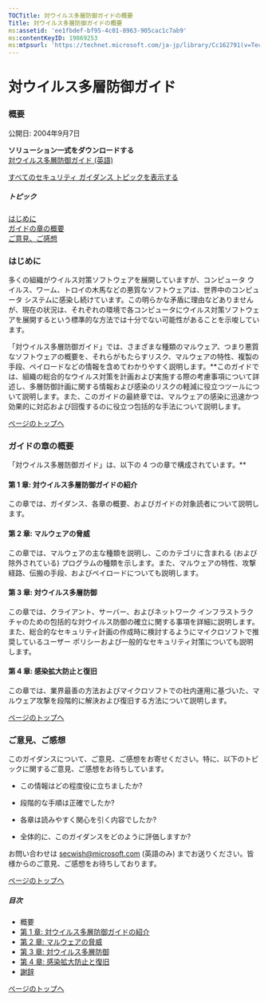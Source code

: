 ```yaml
---
TOCTitle: 対ウイルス多層防御ガイドの概要
Title: 対ウイルス多層防御ガイドの概要
ms:assetid: 'ee1fbdef-bf95-4c01-8963-905cac1c7ab9'
ms:contentKeyID: 19869253
ms:mtpsurl: 'https://technet.microsoft.com/ja-jp/library/Cc162791(v=TechNet.10)'
---
```


対ウイルス多層防御ガイド
========================

### 概要

公開日: 2004年9月7日

**ソリューション一式をダウンロードする**  
[対ウイルス多層防御ガイド (英語)](https://www.microsoft.com/download/details.aspx?familyid=f24a8ce3-63a4-45a1-97b6-3fef52f63abb&displaylang=en)

[すべてのセキュリティ ガイダンス トピックを表示する](https://www.microsoft.com/japan/security/guidance/topics/default.mspx)

##### トピック

[](#ecaa)[はじめに](#ecaa)  
[](#ebaa)[ガイドの章の概要](#ebaa)  
[](#eaaa)[ご意見、ご感想](#eaaa)

### はじめに

多くの組織がウイルス対策ソフトウェアを展開していますが、コンピュータ ウイルス、ワーム、トロイの木馬などの悪質なソフトウェアは、世界中のコンピュータ システムに感染し続けています。この明らかな矛盾に理由などありませんが、現在の状況は、それぞれの環境で各コンピュータにウイルス対策ソフトウェアを展開するという標準的な方法では十分でない可能性があることを示唆しています。

「対ウイルス多層防御ガイド」では、さまざまな種類のマルウェア、つまり悪質なソフトウェアの概要を、それらがもたらすリスク、マルウェアの特性、複製の手段、ペイロードなどの情報を含めてわかりやすく説明します。**このガイドでは、組織の総合的なウイルス対策を計画および実施する際の考慮事項について詳述し、多層防御計画に関する情報および感染のリスクの軽減に役立つツールについて説明します。また、このガイドの最終章では、マルウェアの感染に迅速かつ効果的に対応および回復するのに役立つ包括的な手法について説明します。

[](#mainsection)[ページのトップへ](#mainsection)

### ガイドの章の概要

「対ウイルス多層防御ガイド」は、以下の 4 つの章で構成されています。**

#### 第 1 章: 対ウイルス多層防御ガイドの紹介

この章では、ガイダンス、各章の概要、およびガイドの対象読者について説明します。

#### 第 2 章: マルウェアの脅威

この章では、マルウェアの主な種類を説明し、このカテゴリに含まれる (および除外されている) プログラムの種類を示します。また、マルウェアの特性、攻撃経路、伝搬の手段、およびペイロードについても説明します。

#### 第 3 章: 対ウイルス多層防御

この章では、クライアント、サーバー、およびネットワーク インフラストラクチャのための包括的な対ウイルス防御の確立に関する事項を詳細に説明します。また、総合的なセキュリティ計画の作成時に検討するようにマイクロソフトで推奨しているユーザー ポリシーおよび一般的なセキュリティ対策についても説明します。

#### 第 4 章: 感染拡大防止と復旧

この章では、業界最善の方法およびマイクロソフトでの社内運用に基づいた、マルウェア攻撃を段階的に解決および復旧する方法について説明します。

[](#mainsection)[ページのトップへ](#mainsection)

### ご意見、ご感想

このガイダンスについて、ご意見、ご感想をお寄せください。特に、以下のトピックに関するご意見、ご感想をお待ちしています。

-   この情報はどの程度役に立ちましたか?

-   段階的な手順は正確でしたか?

-   各章は読みやすく関心を引く内容でしたか?

-   全体的に、このガイダンスをどのように評価しますか?

お問い合わせは <secwish@microsoft.com> (英語のみ) までお送りください。皆様からのご意見、ご感想をお待ちしております。

[](#mainsection)[ページのトップへ](#mainsection)

##### 目次

-   概要
-   [第 1 章: 対ウイルス多層防御ガイドの紹介](https://technet.microsoft.com/ja-jp/library/c0ab3964-6f97-4b62-a5c9-f7f97f72e7be(v=TechNet.10))
-   [第 2 章: マルウェアの脅威](https://technet.microsoft.com/ja-jp/library/5e94a2fc-8a9c-472a-be80-da3f7e38e2f6(v=TechNet.10))
-   [第 3 章: 対ウイルス多層防御](https://technet.microsoft.com/ja-jp/library/fc68f47d-9c6d-471a-baa6-46def9f3dcf8(v=TechNet.10))
-   [第 4 章: 感染拡大防止と復旧](https://technet.microsoft.com/ja-jp/library/6512152e-607a-415e-a613-0decbf7b46cd(v=TechNet.10))
-   [謝辞](https://technet.microsoft.com/ja-jp/library/c39aea52-7bc5-4152-8fac-511496e4dbe2(v=TechNet.10))

[](#mainsection)[ページのトップへ](#mainsection)
